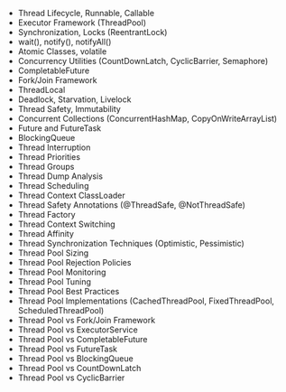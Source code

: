 - Thread Lifecycle, Runnable, Callable
- Executor Framework (ThreadPool)
- Synchronization, Locks (ReentrantLock)
- wait(), notify(), notifyAll()
- Atomic Classes, volatile
- Concurrency Utilities (CountDownLatch, CyclicBarrier, Semaphore)
- CompletableFuture
- Fork/Join Framework
- ThreadLocal
- Deadlock, Starvation, Livelock
- Thread Safety, Immutability
- Concurrent Collections (ConcurrentHashMap, CopyOnWriteArrayList)
- Future and FutureTask
- BlockingQueue
- Thread Interruption
- Thread Priorities
- Thread Groups
- Thread Dump Analysis
- Thread Scheduling
- Thread Context ClassLoader
- Thread Safety Annotations (@ThreadSafe, @NotThreadSafe)
- Thread Factory
- Thread Context Switching
- Thread Affinity
- Thread Synchronization Techniques (Optimistic, Pessimistic)
- Thread Pool Sizing
- Thread Pool Rejection Policies
- Thread Pool Monitoring
- Thread Pool Tuning
- Thread Pool Best Practices
- Thread Pool Implementations (CachedThreadPool, FixedThreadPool, ScheduledThreadPool)
- Thread Pool vs Fork/Join Framework
- Thread Pool vs ExecutorService
- Thread Pool vs CompletableFuture
- Thread Pool vs FutureTask
- Thread Pool vs BlockingQueue
- Thread Pool vs CountDownLatch
- Thread Pool vs CyclicBarrier